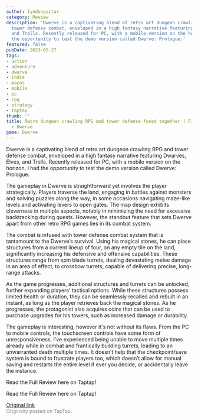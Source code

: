 ```yaml
---
author: lyndonguitar
category: Review
description: 'Dwerve is a captivating blend of retro art dungeon crawling RPG and
  tower defense combat, enveloped in a high fantasy narrative featuring Dwarves, Elves,
  and Trolls. Recently released for PC, with a mobile version on the horizon, I had
  the opportunity to test the demo version called Dwerve: Prologue.'
featured: false
pubDate: 2023-05-27
tags:
- action
- adventure
- dwerve
- indie
- macos
- mobile
- pc
- rpg
- strategy
- taptap
thumb: ''
title: Retro dungeon crawling RPG and tower defense fused together | First Impressions
  - Dwerve
game: Dwerve
---
```

Dwerve is a captivating blend of retro art dungeon crawling RPG and tower defense combat, enveloped in a high fantasy narrative featuring Dwarves, Elves, and Trolls. Recently released for PC, with a mobile version on the horizon, I had the opportunity to test the demo version called Dwerve: Prologue.

The gameplay in Dwerve is straightforward yet involves the player strategically. Players traverse the land, engaging in battles against monsters and solving puzzles along the way, in some occasions navigating maze-like levels and activating levers to open gates. The map design exhibits cleverness in multiple aspects, notably in minimizing the need for excessive backtracking during quests. However, the standout feature that sets Dwerve apart from other retro RPG games lies in its combat system.

The combat is infused with tower defense combat system that is tantamount to the Dwerve’s survival. Using his magical stones, he can place structures from a current lineup of four, on any empty tile on the land, significantly increasing his defensive and offensive capabilities. These structures range from spin blade turrets, dealing devastating melee damage in an area of effect, to crossbow turrets, capable of delivering precise, long-range attacks.

As the game progresses, additional structures and turrets can be unlocked, further expanding players' tactical options. While these structures possess limited health or duration, they can be seamlessly recalled and rebuilt in an instant, as long as the player retrieves back the magical stones. As he progresses, the protagonist also acquires coins that can be used to purchase upgrades for his towers, such as increased damage or durability.

The gameplay is interesting, however it's not without its flaws. From the PC to mobile controls, the touchscreen controls have some form of unresponsiveness. I’ve experienced being unable to move multiple times already while in combat and frantically building turrets, leading to an unwarranted death multiple times. It doesn’t help that the checkpoint/save system is bound to frustrate players too, which doesn’t allow for manual saving and restarts the entire level if ever you decide, or accidentally leave the instance.

Read the Full Review here on Taptap!

Read the Full Review here on Taptap!

[Original link](https://www.taptap.io/post/5669379)<br><span style="font-size: 0.95em; color: #888;">Originally posted on TapTap.</span>